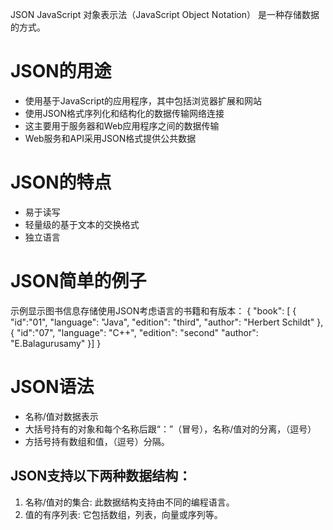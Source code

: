JSON      JavaScript 对象表示法（JavaScript Object Notation） 是一种存储数据的方式。

# JSON的用途

* 使用基于JavaScript的应用程序，其中包括浏览器扩展和网站
* 使用JSON格式序列化和结构化的数据传输网络连接
* 这主要用于服务器和Web应用程序之间的数据传输
* Web服务和API采用JSON格式提供公共数据

# JSON的特点

* 易于读写
* 轻量级的基于文本的交换格式
* 独立语言

# JSON简单的例子

示例显示图书信息存储使用JSON考虑语言的书籍和有版本：
{
    "book": [
    {
       "id":"01",
       "language": "Java",
       "edition": "third",
       "author": "Herbert Schildt"
    },
    {
       "id":"07",
       "language": "C++",
       "edition": "second"
       "author": "E.Balagurusamy"
    }]
}

# JSON语法

* 名称/值对数据表示
* 大括号持有的对象和每个名称后跟“：”（冒号），名称/值对的分离，（逗号）
* 方括号持有数组和值，（逗号）分隔。

## JSON支持以下两种数据结构：

1. 名称/值对的集合: 此数据结构支持由不同的编程语言。
2. 值的有序列表: 它包括数组，列表，向量或序列等。


